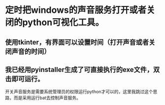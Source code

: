 # 定时把windows的声音服务打开或者关闭的python可视化工具。
## 使用tkinter，有界面可以设置时间（打开声音或者关闭声音的时间）
## 我已经用pyinstaller生成了可直接执行的exe文件，双击即可运行。

开关声音服务是需要系统管理员的权限运行python才可以的，这里我跳过这个思路，而是采用运行bat去控制声音服务。